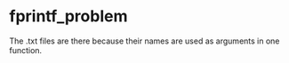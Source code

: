 # fprintf_problem

The .txt files are there because their names are used as arguments in one function.
